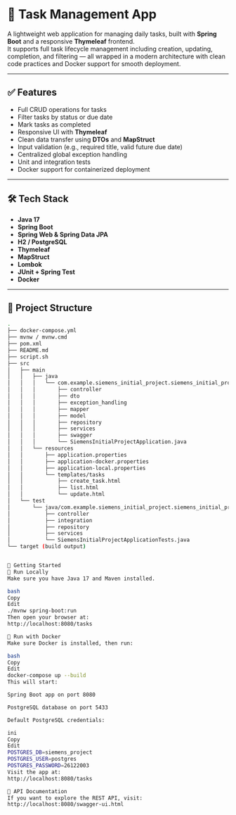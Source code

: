 # 📌 Task Management App

A lightweight web application for managing daily tasks, built with **Spring Boot** and a responsive **Thymeleaf** frontend.  
It supports full task lifecycle management including creation, updating, completion, and filtering — all wrapped in a modern architecture with clean code practices and Docker support for smooth deployment.

---

## ✅ Features

- Full CRUD operations for tasks
- Filter tasks by status or due date
- Mark tasks as completed
- Responsive UI with **Thymeleaf**
- Clean data transfer using **DTOs** and **MapStruct**
- Input validation (e.g., required title, valid future due date)
- Centralized global exception handling
- Unit and integration tests
- Docker support for containerized deployment

---

## 🛠️ Tech Stack

- **Java 17**
- **Spring Boot**
- **Spring Web & Spring Data JPA**
- **H2 / PostgreSQL**
- **Thymeleaf**
- **MapStruct**
- **Lombok**
- **JUnit + Spring Test**
- **Docker**

---

## 📂 Project Structure

```bash
.
├── docker-compose.yml
├── mvnw / mvnw.cmd
├── pom.xml
├── README.md
├── script.sh
├── src
│   ├── main
│   │   ├── java
│   │   │   └── com.example.siemens_initial_project.siemens_initial_project
│   │   │       ├── controller
│   │   │       ├── dto
│   │   │       ├── exception_handling
│   │   │       ├── mapper
│   │   │       ├── model
│   │   │       ├── repository
│   │   │       ├── services
│   │   │       ├── swagger
│   │   │       └── SiemensInitialProjectApplication.java
│   │   └── resources
│   │       ├── application.properties
│   │       ├── application-docker.properties
│   │       ├── application-local.properties
│   │       └── templates/tasks
│   │           ├── create_task.html
│   │           ├── list.html
│   │           └── update.html
│   └── test
│       └── java/com.example.siemens_initial_project.siemens_initial_project
│           ├── controller
│           ├── integration
│           ├── repository
│           ├── services
│           └── SiemensInitialProjectApplicationTests.java
└── target (build output)


🚀 Getting Started
🔧 Run Locally
Make sure you have Java 17 and Maven installed.

bash
Copy
Edit
./mvnw spring-boot:run
Then open your browser at:
http://localhost:8080/tasks

🐳 Run with Docker
Make sure Docker is installed, then run:

bash
Copy
Edit
docker-compose up --build
This will start:

Spring Boot app on port 8080

PostgreSQL database on port 5433

Default PostgreSQL credentials:

ini
Copy
Edit
POSTGRES_DB=siemens_project  
POSTGRES_USER=postgres  
POSTGRES_PASSWORD=26122003
Visit the app at:
http://localhost:8080/tasks

📘 API Documentation
If you want to explore the REST API, visit:
http://localhost:8080/swagger-ui.html

